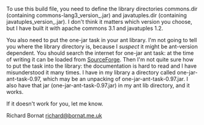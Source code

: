 To use this build file, you need to define the library directories commons.dir (containing commons-lang3_version_.jar) and javatuples.dir (containing javatuples_version_.jar). I don't think it matters which version you choose, but I have built it with apache commons 3.1 and javatuples 1.2. 

You also need to put the one-jar task in your ant library. I'm not going to tell you where the library directory is, because I _suspect_ it might be ant-version dependent. You should search the internet for one-jar ant task: at the time of writing it can be loaded from [SourceForge](https://sourceforge.net/downloads/one-jar/one-jar/one-jar-0.97/one-jar-ant-task-0.97.jar). Then I'm not quite sure how to put the task into the library: the documentation is hard to read and I have misunderstood it many times. I have in my library a directory called one-jar-ant-task-0.97, which may be an unpacking of one-jar-ant-task-0.97.jar. I also have that jar (one-jar-ant-task-0.97.jar) in my ant lib directory, and it works.

If it doesn't work for you, let me know.

Richard Bornat
richard@bornat.me.uk